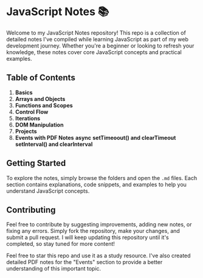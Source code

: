 # JavaScript Notes 📚

Welcome to my JavaScript Notes repository! This repo is a collection of detailed notes I've compiled while learning JavaScript as part of my web development journey. Whether you're a beginner or looking to refresh your knowledge, these notes cover core JavaScript concepts and practical examples.

## Table of Contents
1. **Basics**
2. **Arrays and Objects**
3. **Functions and Scopes**
4. **Control Flow**
5. **Iterations**
6. **DOM Manipulation**
7. **Projects**
8. **Events with PDF Notes**
   **async**
          **setTimeoout() and clearTimeout**
          **setInterval() and clearInterval**
          
## Getting Started
To explore the notes, simply browse the folders and open the `.md` files. Each section contains explanations, code snippets, and examples to help you understand JavaScript concepts.

## Contributing
Feel free to contribute by suggesting improvements, adding new notes, or fixing any errors. Simply fork the repository, make your changes, and submit a pull request. I will keep updating this repository until it's completed, so stay tuned for more content!

Feel free to star this repo and use it as a study resource. I've also created detailed PDF notes for the "Events" section to provide a better understanding of this important topic.

